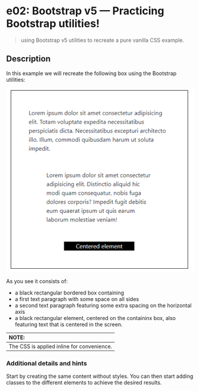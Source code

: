 # e02: Bootstrap v5 &mdash; Practicing Bootstrap utilities!
> using Bootstrap v5 utilities to recreate a pure vanilla CSS example.

## Description

In this example we will recreate the following box using the Bootstrap utilities:

![Exercise 2: vanilla CSS](docs/images/vanilla_css.png)

As you see it consists of:
+ a black rectangular bordered box containing
+ a first text paragraph with  some space on all sides
+ a second text paragraph featuring some extra spacing on the horizontal axis
+ a black rectangular element, centered on the containinx box, also featuring text that is centered in the screen.

| NOTE: |
| :---- |
| The CSS is applied inline for convenience. |


### Additional details and hints

Start by creating the same content without styles. You can then start adding classes to the different elements to achieve the desired results.